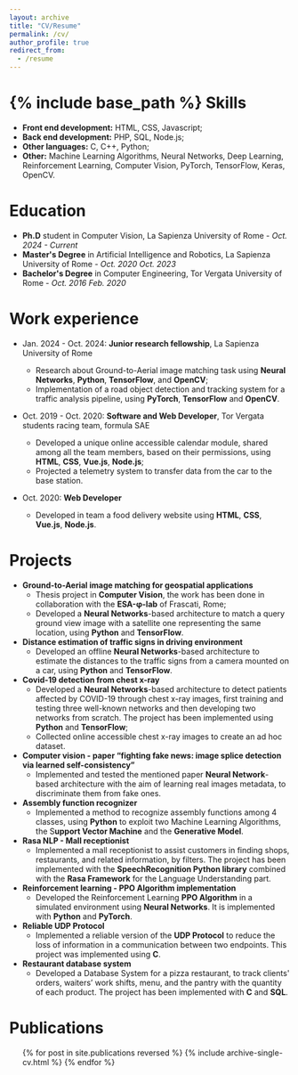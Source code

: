 ```yaml
---
layout: archive
title: "CV/Resume"
permalink: /cv/
author_profile: true
redirect_from:
  - /resume
---
```



{% include base_path %}
Skills
======
* **Front end development:** HTML, CSS, Javascript;
* **Back end development:** PHP, SQL, Node.js;
* **Other languages:** C, C++, Python;
* **Other:** Machine Learning Algorithms, Neural Networks, Deep Learning, Reinforcement Learning, Computer Vision, PyTorch, TensorFlow, Keras, OpenCV.

Education
======
* <b>Ph.D</b> student in Computer Vision, La Sapienza University of Rome - <i>Oct. 2024 - Current</i>
* <b>Master's Degree</b> in Artificial Intelligence and Robotics, La Sapienza University of Rome - <i>Oct. 2020 Oct. 2023</i>
* <b>Bachelor's Degree</b> in Computer Engineering, Tor Vergata University of Rome - <i>Oct. 2016 Feb. 2020</i> 

Work experience
======
* Jan. 2024 - Oct. 2024: <b>Junior research fellowship</b>, La Sapienza University of Rome
  * Research about Ground-to-Aerial image matching task using <b>Neural Networks</b>, <b>Python</b>, <b>TensorFlow</b>, and <b>OpenCV</b>;
  * Implementation of a road object detection and tracking system for a traffic analysis pipeline, using <b>PyTorch</b>, <b>TensorFlow</b> and <b>OpenCV</b>.

* Oct. 2019 - Oct. 2020: <b>Software and Web Developer</b>, Tor Vergata students racing team, formula SAE
  * Developed a unique online accessible calendar module, shared among all the team members, based on their permissions, using <b>HTML</b>, <b>CSS</b>, <b>Vue.js</b>, <b>Node.js</b>;
  * Projected a telemetry system to transfer data from the car to the base station.

* Oct. 2020: **Web Developer**
  * Developed in team a food delivery website using **HTML**, **CSS**, **Vue.js**, **Node.js**.


Projects
======
* **Ground-to-Aerial image matching for geospatial applications**
  * Thesis project in **Computer Vision**, the work has been done in collaboration with the **ESA-φ-lab** of Frascati, Rome;
  * Developed a **Neural Networks**-based architecture to match a query ground view image with a satellite one representing the same location, using **Python** and **TensorFlow**.
* **Distance estimation of traffic signs in driving environment**
  * Developed an offline **Neural Networks**-based architecture to estimate the distances to the traffic signs from a camera mounted on a car, using **Python** and **TensorFlow**.
* **Covid-19 detection from chest x-ray**
  * Developed a **Neural Networks**-based architecture to detect patients affected by COVID-19 through chest x-ray images, first training and testing three well-known networks and then developing two networks from scratch. The project has been implemented using **Python** and **TensorFlow**;
  * Collected online accessible chest x-ray images to create an ad hoc dataset.
* **Computer vision - paper “fighting fake news: image splice detection via learned self-consistency”**
  * Implemented and tested the mentioned paper **Neural Network**-based architecture with the aim of learning real images metadata, to discriminate them from fake ones.
* **Assembly function recognizer**
  * Implemented a method to recognize assembly functions among 4 classes, using **Python** to exploit two Machine Learning Algorithms, the S**upport Vector Machine** and the **Generative Model**.
* **Rasa NLP - Mall receptionist**
  * Implemented a mall receptionist to assist customers in finding shops, restaurants, and related information, by filters. The project has been implemented with the **SpeechRecognition Python library** combined with the **Rasa Framework** for the Language Understanding part.
* **Reinforcement learning - PPO Algorithm implementation**
  * Developed the Reinforcement Learning **PPO Algorithm** in a simulated environment using **Neural Networks**. It is implemented with **Python** and **PyTorch**.
* **Reliable UDP Protocol**
  * Implemented a reliable version of the **UDP Protocol** to reduce the loss of information in a communication between two endpoints. This project was implemented using **C**.
* **Restaurant database system**
  * Developed a Database System for a pizza restaurant, to track clients' orders, waiters’ work shifts, menu, and the pantry with the quantity of each product. The project has been implemented with **C** and **SQL**.


Publications
======
  <ul>{% for post in site.publications reversed %}
    {% include archive-single-cv.html %}
  {% endfor %}</ul>
  
<!--Talks
======
  <ul>{% for post in site.talks reversed %}
    {% include archive-single-talk-cv.html  %}
  {% endfor %}</ul>
  
Teaching
======
  <ul>{% for post in site.teaching reversed %}
    {% include archive-single-cv.html %}
  {% endfor %}</ul>
  
Service and leadership
======
* Currently signed in to 43 different slack teams-->
